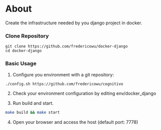 # About
Create the infrastructure needed by you django project in docker.

### Clone Repository
```
git clone https://github.com/fredericowu/docker-django
cd docker-django
```


### Basic Usage
1. Configure you environment with a git repository:
```sh
./config.sh https://github.com/fredericowu/cognitivo
```
2. Check your environment configuration by editing env/docker_django

3. Run build and start.
```sh
make build && make start
```
4. Open your browser and access the host (default port: 7778)

